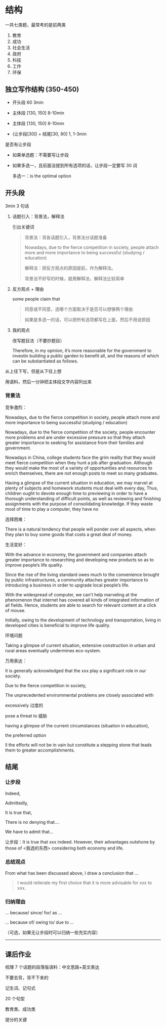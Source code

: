 # 结构

一共七类题，最常考的是前两类

1. 教育
2. 成功
3. 社会生活
4. 政府
5. 科技
6. 工作
7. 环保

## 独立写作结构 (350-450)

- 开头段 60 3min

- 主体段 [130, 150] 8-10min

- 主体段 [130, 150] 8-10min

- (让步段[30]) + 结尾[30, 80] 1, 1-3min

是否有让步段

- 如果单选题：不需要写让步段

- 如果多选一，且前面没提到所有选项的话，让步段一定要写 30 词

  多选一：is the optimal option

## 开头段

3min 3 句话

1. 话题引入：背景法，解释法

   引出关键词

   > 背景法：背各话题引入，背景法分话题准备
   >
   > Nowadays, due to the fierce competition in society, people attach more and more importance to being successful (studying / education)
   >
   > 解释法：把反方观点的原因提前，作为解释法。
   >
   > 背景法不好写的时候，就用解释法，解释法比较简单

2. 反方观点 + 理由

   some people claim that

   > 同意或不同意，选哪个方面取决于是否可以想够两个理由
   >
   > 如果是多选一的话，可以把所有选项都写在上面，然后不用说原因

3. 我的观点

   改写题目法（不要抄题目）

   Therefore, in my opinion, it’s more reasonable for the government to investin building a public garden to benefit all, and the reasons of which can be substantiated as follows.

从上往下写，但是从下往上想

用语料，然后一分钟把主体段文字内容列出来

### 背景法

竞争激烈：

Nowadays, due to the fierce competition in society, people attach more and more importance to being successful (studying / education)

Nowadays, due to the fierce competition of the society, people encounter more problems and are under excessive pressure so that they attach greater importance to seeking for assistance from their families and government.

Nowadays in China, college students face the grim reality that they would meet fierce competition when they hunt a job after graduation. Although they would make the most of a variety of opportunities and resources to enrich themselves, there are not enough posts to meet so many graduates.

Having a glimpse of the current situation in education, we may marvel at plenty of subjects and homework students must deal with every day, Thus, children ought to devote enough time to previewing in order to have a thorough understanding of difficult points, as well as reviewing and finishing assignments with the purpose of consolidating knowledge. If they waste most of time to play a computer, they have no

选择困难：

There is a natural tendency that people will ponder over all aspects, when they plan to buy some goods that costs a great deal of money.

生活变好：

With the advance in economy, the government and companies attach greater importance to researching and developing new products so as to improve people’s life quality.

Since the rise of the living standard owes much to the convenience brought by public infrastructures, a community attaches greater importance to introducing a business in order to upgrade local people’s life.

With the widespread of computer, we can't help marveling at the phenomenon that internet has covered all kinds of integrated information of all fields. Hence, students are able to search for relevant content at a click of mouse.

Initially, owing to the development of technology and transportation, living in developed cities is beneficial to improve life quality.

环境问题

Taking a glimpse of current situation, extensive construction in urban and rural areas eventually undermines eco-system.

万用表达：

It is generally acknowledged that the xxx play a significant role in our society.

Due to the fierce competition in society,

The unprecedented envirommental problems are closely associated with

excessively 过度的

pose a threat to 威胁

having a glimpse of the current circumstances (situation in education),

the preferred option

ll the efforts will not be in vain but constitute a stepping stone that leads them to greater accomplishments.

## 结尾

### 让步段

Indeed,

Admittedly,

It is true that,

There is no denying that....

We have to admit that...

让步段：It is true that xxx indeed. However, their advantages outshone by those of <我选的东西> considering both economy and life.

### 总结观点

From what has been discussed above, I draw a conclusion that ...

> I would reiterate my first choice that it is more advisable for xxx to xxx.

### 归纳理由

... because/ since/ for/ as ...

... because of/ owing to/ due to ...

（可选，如果无让步段时可以归纳一些充实内容）

---

## 课后作业

梳理 7 个话题的段落版语料：中文思路+英文表达

不要去背，背不下来的

记生词、记句式

20 个句型

教育类、成功类

提分的关键
